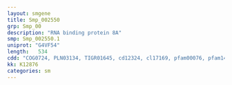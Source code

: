```yaml
---
layout: smgene
title: Smp_002550
grp: Smp_00
description: "RNA binding protein 8A"
smp: Smp_002550.1
uniprot: "G4VF54"
length:   534
cdd: "COG0724, PLN03134, TIGR01645, cd12324, cl17169, pfam00076, pfam14259, smart00360"
kk: K12876
categories: sm
---
```

